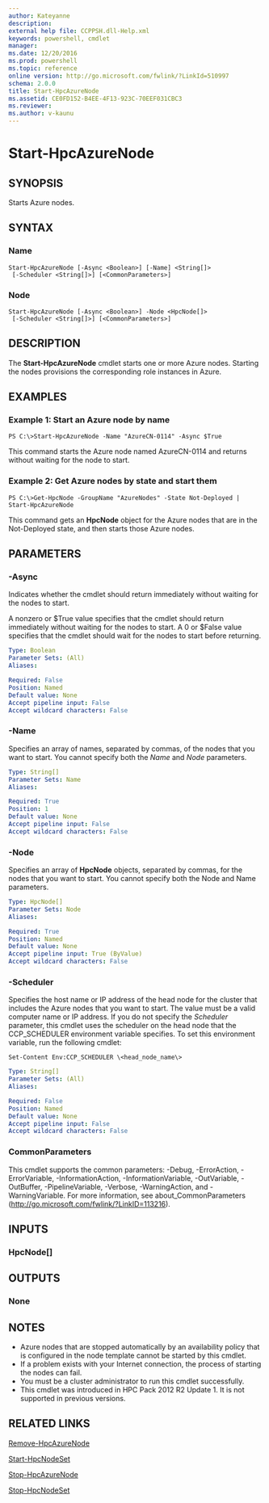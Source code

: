 ```yaml
---
author: Kateyanne
description:
external help file: CCPPSH.dll-Help.xml
keywords: powershell, cmdlet
manager:
ms.date: 12/20/2016
ms.prod: powershell
ms.topic: reference
online version: http://go.microsoft.com/fwlink/?LinkId=510997
schema: 2.0.0
title: Start-HpcAzureNode
ms.assetid: CE0FD152-B4EE-4F13-923C-70EEF031CBC3
ms.reviewer:
ms.author: v-kaunu
---
```


# Start-HpcAzureNode

## SYNOPSIS
Starts Azure nodes.

## SYNTAX

### Name
```
Start-HpcAzureNode [-Async <Boolean>] [-Name] <String[]>
 [-Scheduler <String[]>] [<CommonParameters>]
```

### Node
```
Start-HpcAzureNode [-Async <Boolean>] -Node <HpcNode[]>
 [-Scheduler <String[]>] [<CommonParameters>]
```

## DESCRIPTION
The **Start-HpcAzureNode** cmdlet starts one or more Azure nodes.
Starting the nodes provisions the corresponding role instances in Azure.

## EXAMPLES

### Example 1: Start an Azure node by name
```
PS C:\>Start-HpcAzureNode -Name "AzureCN-0114" -Async $True
```

This command starts the Azure node named AzureCN-0114 and returns without waiting for the node to start.

### Example 2: Get Azure nodes by state and start them
```
PS C:\>Get-HpcNode -GroupName "AzureNodes" -State Not-Deployed | Start-HpcAzureNode
```

This command gets an **HpcNode** object for the Azure nodes that are in the Not-Deployed state, and then starts those Azure nodes.

## PARAMETERS

### -Async
Indicates whether the cmdlet should return immediately without waiting for the nodes to start.

A nonzero or $True value specifies that the cmdlet should return immediately without waiting for the nodes to start.
A 0 or $False value specifies that the cmdlet should wait for the nodes to start before returning.

```yaml
Type: Boolean
Parameter Sets: (All)
Aliases:

Required: False
Position: Named
Default value: None
Accept pipeline input: False
Accept wildcard characters: False
```

### -Name
Specifies an array of names, separated by commas, of the nodes that you want to start.
You cannot specify both the *Name* and *Node* parameters.

```yaml
Type: String[]
Parameter Sets: Name
Aliases:

Required: True
Position: 1
Default value: None
Accept pipeline input: False
Accept wildcard characters: False
```

### -Node
Specifies an array of **HpcNode** objects, separated by commas, for the nodes that you want to start.
You cannot specify both the Node and Name parameters.

```yaml
Type: HpcNode[]
Parameter Sets: Node
Aliases:

Required: True
Position: Named
Default value: None
Accept pipeline input: True (ByValue)
Accept wildcard characters: False
```

### -Scheduler
Specifies the host name or IP address of the head node for the cluster that includes the Azure nodes that you want to start.
The value must be a valid computer name or IP address.
If you do not specify the *Scheduler* parameter, this cmdlet uses the scheduler on the head node that the CCP_SCHEDULER environment variable specifies.
To set this environment variable, run the following cmdlet:

`Set-Content Env:CCP_SCHEDULER \<head_node_name\>`

```yaml
Type: String[]
Parameter Sets: (All)
Aliases:

Required: False
Position: Named
Default value: None
Accept pipeline input: False
Accept wildcard characters: False
```

### CommonParameters
This cmdlet supports the common parameters: -Debug, -ErrorAction, -ErrorVariable, -InformationAction, -InformationVariable, -OutVariable, -OutBuffer, -PipelineVariable, -Verbose, -WarningAction, and -WarningVariable. For more information, see about_CommonParameters (http://go.microsoft.com/fwlink/?LinkID=113216).

## INPUTS

### HpcNode[]

## OUTPUTS

### None

## NOTES
* Azure nodes that are stopped automatically by an availability policy that is configured in the node template cannot be started by this cmdlet.
* If a problem exists with your Internet connection, the process of starting the nodes can fail.
* You must be a cluster administrator to run this cmdlet successfully.
* This cmdlet was introduced in HPC Pack 2012 R2 Update 1. It is not supported in previous versions.

## RELATED LINKS

[Remove-HpcAzureNode](./Remove-HpcAzureNode.md)

[Start-HpcNodeSet](./Start-HpcNodeSet.md)

[Stop-HpcAzureNode](./Stop-HpcAzureNode.md)

[Stop-HpcNodeSet](./Stop-HpcNodeSet.md)
